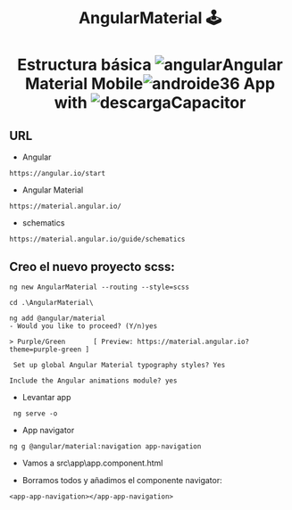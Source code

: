 # <p align="center">AngularMaterial 🕹 </p> 

# <p align="center"> Estructura básica  ![angular](https://user-images.githubusercontent.com/71487857/212993270-3cf1454e-f0d7-4164-bc01-20d5fe6469cd.png)Angular Material Mobile![androide36](https://user-images.githubusercontent.com/71487857/228891500-07e27fa3-edc3-4838-8c56-ba78673a3367.jpg) App with  ![descarga](https://user-images.githubusercontent.com/71487857/212993697-6234ef26-0e4a-40ce-bc8a-a9bfa858a74b.png)Capacitor</p>

## URL
* Angular
```
https://angular.io/start
```
* Angular Material
```
https://material.angular.io/
```
* schematics
```
https://material.angular.io/guide/schematics
```
## Creo el nuevo proyecto scss:
```
ng new AngularMaterial --routing --style=scss
```
```
cd .\AngularMaterial\
```
```
ng add @angular/material
- Would you like to proceed? (Y/n)yes
```
```
> Purple/Green       [ Preview: https://material.angular.io?theme=purple-green ]
```
```
 Set up global Angular Material typography styles? Yes
 ```
 ```
 Include the Angular animations module? yes
 ```
 * Levantar app
```
 ng serve -o
 ```
* App navigator
```
ng g @angular/material:navigation app-navigation
```
* Vamos a src\app\app.component.html
 - Borramos todos y añadimos el componente navigator:
 ```
 <app-app-navigation></app-app-navigation>
 ```
